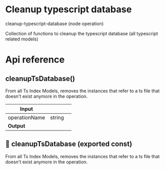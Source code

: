# Cleanup typescript database

cleanup-typescript-database (node operation)

Collection of functions to cleanup the typescript database (all typescript related models)




# Api reference

## cleanupTsDatabase()

From all Ts Index Models, removes the instances that refer to a ts file that doesn't exist anymore in the operation.


| Input      |    |    |
| ---------- | -- | -- |
| operationName | string |  |,| manualProjectRoot (optional) | string |  |
| **Output** |    |    |



## 📄 cleanupTsDatabase (exported const)

From all Ts Index Models, removes the instances that refer to a ts file that doesn't exist anymore in the operation.

